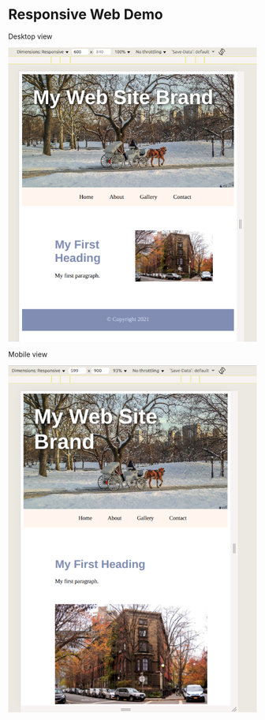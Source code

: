 # Responsive Web Demo

Desktop view

![Desktop view](output/desktop-view.png)

Mobile view

![Mobile view](output/mobile-view.png)

